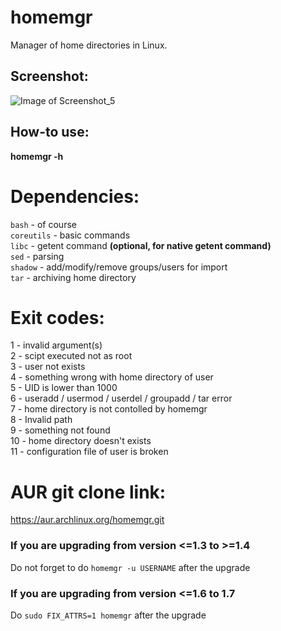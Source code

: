 # homemgr
 Manager of home directories in Linux. 

## Screenshot:
![Image of Screenshot_5](http://beeimg.com/images/h70212054903.png)

## How-to use:

**homemgr -h**

# Dependencies:
```bash``` - of course \
```coreutils``` - basic commands \
```libc``` - getent command **(optional, for native getent command)** \
```sed``` - parsing \
```shadow``` - add/modify/remove groups/users for import \
```tar``` - archiving home directory

# Exit codes:
1 - invalid argument(s) \
2 - scipt executed not as root \
3 - user not exists \
4 - something wrong with home directory of user \
5 - UID is lower than 1000 \
6 - useradd / usermod / userdel / groupadd / tar error \
7 - home directory is not contolled by homemgr \
8 - Invalid path \
9 - something not found \
10 - home directory doesn't exists \
11 - configuration file of user is broken

# AUR git clone link:
https://aur.archlinux.org/homemgr.git

### If you are upgrading from version <=1.3 to >=1.4
Do not forget to do ```homemgr -u USERNAME``` after the upgrade

### If you are upgrading from version <=1.6 to 1.7
Do ```sudo FIX_ATTRS=1 homemgr``` after the upgrade

